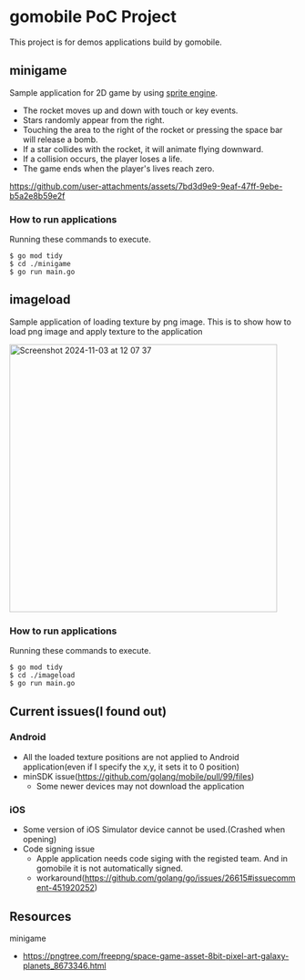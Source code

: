 # gomobile PoC Project
This project is for demos applications build by gomobile.

## minigame
Sample application for 2D game by using [sprite engine](https://pkg.go.dev/golang.org/x/mobile/exp/sprite).

- The rocket moves up and down with touch or key events.
- Stars randomly appear from the right.
- Touching the area to the right of the rocket or pressing the space bar will release a bomb.
- If a star collides with the rocket, it will animate flying downward.
- If a collision occurs, the player loses a life.
- The game ends when the player's lives reach zero.

https://github.com/user-attachments/assets/7bd3d9e9-9eaf-47ff-9ebe-b5a2e8b59e2f


### How to run applications

Running these commands to execute.
```
$ go mod tidy
$ cd ./minigame
$ go run main.go
```

## imageload
Sample application of loading texture by png image.
This is to show how to load png image and apply texture to the application

<img width="470" alt="Screenshot 2024-11-03 at 12 07 37" src="https://github.com/user-attachments/assets/726b74a3-eb75-4f80-aa56-2500b4e80e56">

### How to run applications

Running these commands to execute.
```
$ go mod tidy
$ cd ./imageload
$ go run main.go
```

## Current issues(I found out)
### Android
- All the loaded texture positions are not applied to Android application(even if I specify the x,y, it sets it to 0 position)
- minSDK issue(https://github.com/golang/mobile/pull/99/files)
  - Some newer devices may not download the application
### iOS
- Some version of iOS Simulator device cannot be used.(Crashed when opening)
- Code signing issue
  - Apple application needs code siging with the registed team. And in gomobile it is not automatically signed.
  - workaround(https://github.com/golang/go/issues/26615#issuecomment-451920252)

## Resources
minigame
- https://pngtree.com/freepng/space-game-asset-8bit-pixel-art-galaxy-planets_8673346.html
